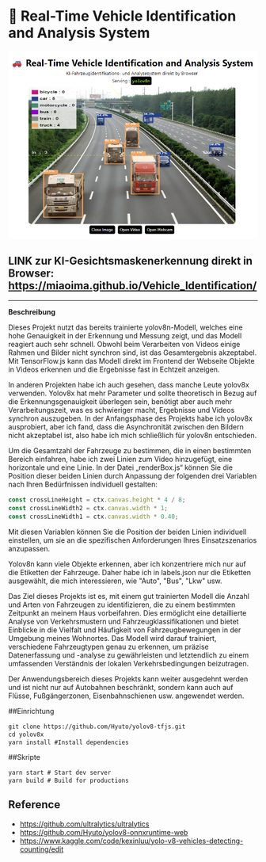 # 🚗 Real-Time Vehicle Identification and Analysis System

<p align="center">
  <img src="./sample.png" />
</p>

**LINK zur KI-Gesichtsmaskenerkennung direkt in Browser:**
  https://miaoima.github.io/Vehicle_Identification/
---
---


**Beschreibung**

Dieses Projekt nutzt das bereits trainierte yolov8n-Modell, welches eine hohe Genauigkeit in der Erkennung und Messung zeigt, und das Modell reagiert auch sehr schnell. Obwohl beim Verarbeiten von Videos einige Rahmen und Bilder nicht synchron sind, ist das Gesamtergebnis akzeptabel. Mit TensorFlow.js kann das Modell direkt im Frontend der Webseite Objekte in Videos erkennen und die Ergebnisse fast in Echtzeit anzeigen.

In anderen Projekten habe ich auch gesehen, dass manche Leute yolov8x verwenden. Yolov8x hat mehr Parameter und sollte theoretisch in Bezug auf die Erkennungsgenauigkeit überlegen sein, benötigt aber auch mehr Verarbeitungszeit, was es schwieriger macht, Ergebnisse und Videos synchron auszugeben. In der Anfangsphase des Projekts habe ich yolov8x ausprobiert, aber ich fand, dass die Asynchronität zwischen den Bildern nicht akzeptabel ist, also habe ich mich schließlich für yolov8n entschieden.

Um die Gesamtzahl der Fahrzeuge zu bestimmen, die in einen bestimmten Bereich einfahren, habe ich zwei Linien zum Video hinzugefügt, eine horizontale und eine Linie. In der Datei „renderBox.js“ können Sie die Position dieser beiden Linien durch Anpassung der folgenden drei Variablen nach Ihren Bedürfnissen individuell gestalten:

```javascript
const crossLineHeight = ctx.canvas.height * 4 / 8; 
const crossLineWidth2 = ctx.canvas.width * 1; 
const crossLineWidth1 = ctx.canvas.width * 0.40; 
```

Mit diesen Variablen können Sie die Position der beiden Linien individuell einstellen, um sie an die spezifischen Anforderungen Ihres Einsatzszenarios anzupassen.

Yolov8n kann viele Objekte erkennen, aber ich konzentriere mich nur auf die Etiketten der Fahrzeuge. Daher habe ich in labels.json nur die Etiketten ausgewählt, die mich interessieren, wie "Auto", "Bus", "Lkw" usw.

Das Ziel dieses Projekts ist es, mit einem gut trainierten Modell die Anzahl und Arten von Fahrzeugen zu identifizieren, die zu einem bestimmten Zeitpunkt an meinem Haus vorbeifahren. Dies ermöglicht eine detaillierte Analyse von Verkehrsmustern und Fahrzeugklassifikationen und bietet Einblicke in die Vielfalt und Häufigkeit von Fahrzeugbewegungen in der Umgebung meines Wohnortes. Das Modell wird darauf trainiert, verschiedene Fahrzeugtypen genau zu erkennen, um präzise Datenerfassung und -analyse zu gewährleisten und letztendlich zu einem umfassenden Verständnis der lokalen Verkehrsbedingungen beizutragen.

Der Anwendungsbereich dieses Projekts kann weiter ausgedehnt werden und ist nicht nur auf Autobahnen beschränkt, sondern kann auch auf Flüsse, Fußgängerzonen, Eisenbahnschienen usw. angewendet werden.

##Einrichtung

```shell
git clone https://github.com/Hyuto/yolov8-tfjs.git
cd yolov8x
yarn install #Install dependencies
```

##Skripte

```shell
yarn start # Start dev server
yarn build # Build for productions
```

## Reference

- https://github.com/ultralytics/ultralytics
- https://github.com/Hyuto/yolov8-onnxruntime-web
- https://www.kaggle.com/code/kexinluu/yolo-v8-vehicles-detecting-counting/edit
